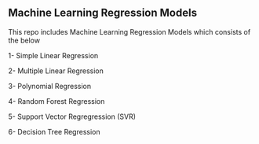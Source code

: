 ## Machine Learning Regression Models

This repo includes Machine Learning Regression Models which consists of the below

1- Simple Linear Regression

2- Multiple Linear Regression

3- Polynomial Regression

4- Random Forest Regression

5- Support Vector Regregression (SVR)

6- Decision Tree Regression
